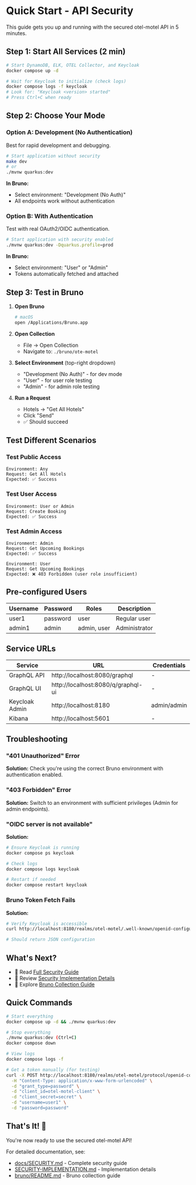 # Quick Start - API Security

This guide gets you up and running with the secured otel-motel API in 5 minutes.

## Step 1: Start All Services (2 min)

```bash
# Start DynamoDB, ELK, OTEL Collector, and Keycloak
docker compose up -d

# Wait for Keycloak to initialize (check logs)
docker compose logs -f keycloak
# Look for: "Keycloak <version> started"
# Press Ctrl+C when ready
```

## Step 2: Choose Your Mode

### Option A: Development (No Authentication)
Best for rapid development and debugging.

```bash
# Start application without security
make dev
# or
./mvnw quarkus:dev
```

**In Bruno:**
- Select environment: "Development (No Auth)"
- All endpoints work without authentication

### Option B: With Authentication
Test with real OAuth2/OIDC authentication.

```bash
# Start application with security enabled
./mvnw quarkus:dev -Dquarkus.profile=prod
```

**In Bruno:**
- Select environment: "User" or "Admin"
- Tokens automatically fetched and attached

## Step 3: Test in Bruno

1. **Open Bruno**
   ```bash
   # macOS
   open /Applications/Bruno.app
   ```

2. **Open Collection**
   - File → Open Collection
   - Navigate to: `./bruno/ote-motel`

3. **Select Environment** (top-right dropdown)
   - "Development (No Auth)" - for dev mode
   - "User" - for user role testing
   - "Admin" - for admin role testing

4. **Run a Request**
   - Hotels → "Get All Hotels"
   - Click "Send"
   - ✅ Should succeed

## Test Different Scenarios

### Test Public Access
```
Environment: Any
Request: Get All Hotels
Expected: ✅ Success
```

### Test User Access
```
Environment: User or Admin
Request: Create Booking
Expected: ✅ Success
```

### Test Admin Access
```
Environment: Admin
Request: Get Upcoming Bookings
Expected: ✅ Success

Environment: User
Request: Get Upcoming Bookings
Expected: ❌ 403 Forbidden (user role insufficient)
```

## Pre-configured Users

| Username | Password | Roles | Description |
|----------|----------|-------|-------------|
| user1 | password | user | Regular user |
| admin1 | admin | admin, user | Administrator |

## Service URLs

| Service | URL | Credentials |
|---------|-----|-------------|
| GraphQL API | http://localhost:8080/graphql | - |
| GraphQL UI | http://localhost:8080/q/graphql-ui | - |
| Keycloak Admin | http://localhost:8180 | admin/admin |
| Kibana | http://localhost:5601 | - |

## Troubleshooting

### "401 Unauthorized" Error
**Solution:** Check you're using the correct Bruno environment with authentication enabled.

### "403 Forbidden" Error
**Solution:** Switch to an environment with sufficient privileges (Admin for admin endpoints).

### "OIDC server is not available"
**Solution:** 
```bash
# Ensure Keycloak is running
docker compose ps keycloak

# Check logs
docker compose logs keycloak

# Restart if needed
docker compose restart keycloak
```

### Bruno Token Fetch Fails
**Solution:**
```bash
# Verify Keycloak is accessible
curl http://localhost:8180/realms/otel-motel/.well-known/openid-configuration

# Should return JSON configuration
```

## What's Next?

- 📖 Read [Full Security Guide](docs/SECURITY.md)
- 🔧 Review [Security Implementation Details](SECURITY-IMPLEMENTATION.md)
- 🧪 Explore [Bruno Collection Guide](bruno/README.md)

## Quick Commands

```bash
# Start everything
docker compose up -d && ./mvnw quarkus:dev

# Stop everything
./mvnw quarkus:dev (Ctrl+C)
docker compose down

# View logs
docker compose logs -f

# Get a token manually (for testing)
curl -X POST http://localhost:8180/realms/otel-motel/protocol/openid-connect/token \
  -H "Content-Type: application/x-www-form-urlencoded" \
  -d "grant_type=password" \
  -d "client_id=otel-motel-client" \
  -d "client_secret=secret" \
  -d "username=user1" \
  -d "password=password"
```

## That's It! 🎉

You're now ready to use the secured otel-motel API!

For detailed documentation, see:
- [docs/SECURITY.md](docs/SECURITY.md) - Complete security guide
- [SECURITY-IMPLEMENTATION.md](SECURITY-IMPLEMENTATION.md) - Implementation details
- [bruno/README.md](bruno/README.md) - Bruno collection guide
